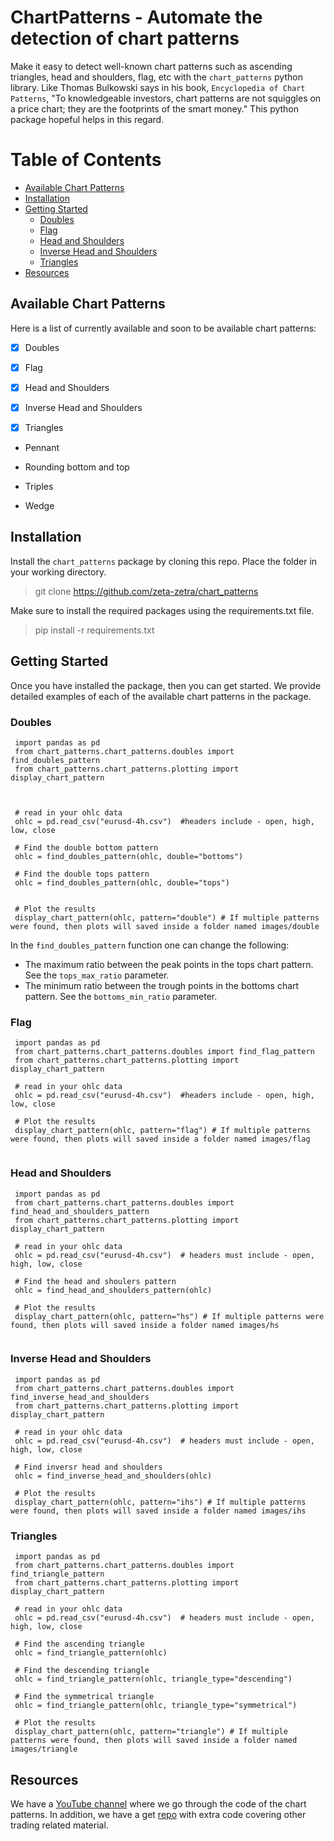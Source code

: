 # ChartPatterns - Automate the detection of chart patterns

Make it easy to detect well-known chart patterns such as ascending triangles, head and shoulders, flag, etc with the `chart_patterns` python
library.  Like Thomas Bulkowski says in his book, `Encyclopedia of Chart Patterns`, "To knowledgeable investors, chart patterns are not squiggles on a price chart; they are the footprints of the smart money." This python package hopeful helps in this regard.

Table of Contents
=================

* [Available Chart Patterns](#available-chart-patterns)
* [Installation](#installation)
* [Getting Started](#getting-started)
   * [Doubles](#doubles)
   * [Flag](#flag)
   * [Head and Shoulders](#head-and-shoulders)
   * [Inverse Head and Shoulders](#inverse-head-and-shoulders)
   * [Triangles](#triangles) 
* [Resources](#resources)


## Available Chart Patterns

Here is a list of currently available and soon to be available chart patterns:

- [x] Doubles

- [x] Flag

- [x] Head and Shoulders

- [x] Inverse Head and Shoulders

- [x] Triangles

- Pennant

- Rounding bottom and top

- Triples

- Wedge

## Installation

Install the `chart_patterns` package by cloning this repo. Place the folder in your working directory.

> git clone https://github.com/zeta-zetra/chart_patterns

Make sure to install the required packages using the requirements.txt file. 

> pip install -r requirements.txt

## Getting Started

Once you have installed the package, then you can get started. We provide detailed examples of each of the available chart patterns in the package.

### Doubles

```
 import pandas as pd
 from chart_patterns.chart_patterns.doubles import find_doubles_pattern
 from chart_patterns.chart_patterns.plotting import display_chart_pattern



 # read in your ohlc data 
 ohlc = pd.read_csv("eurusd-4h.csv")  #headers include - open, high, low, close

 # Find the double bottom pattern
 ohlc = find_doubles_pattern(ohlc, double="bottoms")

 # Find the double tops pattern
 ohlc = find_doubles_pattern(ohlc, double="tops")
 

 # Plot the results 
 display_chart_pattern(ohlc, pattern="double") # If multiple patterns were found, then plots will saved inside a folder named images/double  

```

In the `find_doubles_pattern` function one can change the following:
 - The maximum ratio between the peak points in the tops chart pattern. See the `tops_max_ratio` parameter.
 - The minimum ratio between the trough points in the bottoms chart pattern. See the `bottoms_min_ratio` parameter.

### Flag

```
 import pandas as pd
 from chart_patterns.chart_patterns.doubles import find_flag_pattern
 from chart_patterns.chart_patterns.plotting import display_chart_pattern

 # read in your ohlc data 
 ohlc = pd.read_csv("eurusd-4h.csv")  #headers include - open, high, low, close

 # Plot the results 
 display_chart_pattern(ohlc, pattern="flag") # If multiple patterns were found, then plots will saved inside a folder named images/flag  
 
```

### Head and Shoulders

```
 import pandas as pd
 from chart_patterns.chart_patterns.doubles import find_head_and_shoulders_pattern
 from chart_patterns.chart_patterns.plotting import display_chart_pattern

 # read in your ohlc data 
 ohlc = pd.read_csv("eurusd-4h.csv")  # headers must include - open, high, low, close

 # Find the head and shoulers pattern
 ohlc = find_head_and_shoulders_pattern(ohlc)

 # Plot the results 
 display_chart_pattern(ohlc, pattern="hs") # If multiple patterns were found, then plots will saved inside a folder named images/hs  


```


### Inverse Head and Shoulders

```
 import pandas as pd
 from chart_patterns.chart_patterns.doubles import find_inverse_head_and_shoulders
 from chart_patterns.chart_patterns.plotting import display_chart_pattern

 # read in your ohlc data 
 ohlc = pd.read_csv("eurusd-4h.csv")  # headers must include - open, high, low, close

 # Find inversr head and shoulders
 ohlc = find_inverse_head_and_shoulders(ohlc)

 # Plot the results 
 display_chart_pattern(ohlc, pattern="ihs") # If multiple patterns were found, then plots will saved inside a folder named images/ihs  
```


### Triangles

```
 import pandas as pd
 from chart_patterns.chart_patterns.doubles import find_triangle_pattern
 from chart_patterns.chart_patterns.plotting import display_chart_pattern

 # read in your ohlc data 
 ohlc = pd.read_csv("eurusd-4h.csv")  # headers must include - open, high, low, close

 # Find the ascending triangle
 ohlc = find_triangle_pattern(ohlc)

 # Find the descending triangle
 ohlc = find_triangle_pattern(ohlc, triangle_type="descending")

 # Find the symmetrical triangle 
 ohlc = find_triangle_pattern(ohlc, triangle_type="symmetrical")

 # Plot the results 
 display_chart_pattern(ohlc, pattern="triangle") # If multiple patterns were found, then plots will saved inside a folder named images/triangle  

```




## Resources

We have a [YouTube channel](https://www.youtube.com/@zetratrading/featured) where we go through the code of the chart patterns. In addition, we have a get [repo](https://github.com/zeta-zetra/code#automate-chart-patterns) with extra code covering other trading related material. 